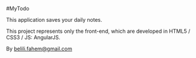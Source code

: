 #MyTodo

This application saves your daily notes.

This project represents only the front-end, which are developed in HTML5 / CSS3 / JS: AngularJS.

By belili.fahem@gmail.com
